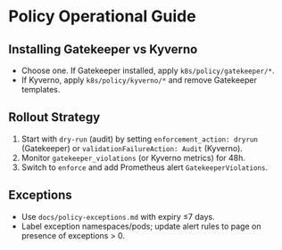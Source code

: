 # Policy Operational Guide

## Installing Gatekeeper vs Kyverno
- Choose one. If Gatekeeper installed, apply `k8s/policy/gatekeeper/*`.
- If Kyverno, apply `k8s/policy/kyverno/*` and remove Gatekeeper templates.

## Rollout Strategy
1. Start with `dry-run` (audit) by setting `enforcement_action: dryrun` (Gatekeeper) or `validationFailureAction: Audit` (Kyverno).
2. Monitor `gatekeeper_violations` (or Kyverno metrics) for 48h.
3. Switch to `enforce` and add Prometheus alert `GatekeeperViolations`.

## Exceptions
- Use `docs/policy-exceptions.md` with expiry ≤7 days.
- Label exception namespaces/pods; update alert rules to page on presence of exceptions > 0.